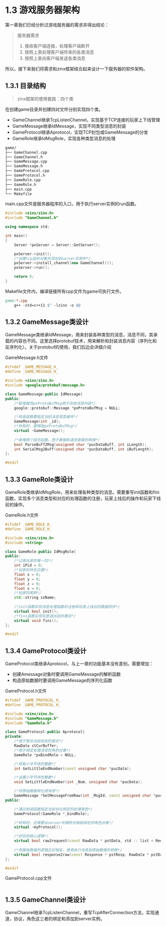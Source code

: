 # 1.3 游戏服务器架构

第一章我们已经分析过游戏服务器的需求并得出结论：

> 服务器需求  
> 1. 接收客户端连接，处理客户端断开  
> 2. 按照上表处理客户端传来的各类消息  
> 3. 按照上表向客户端发送各类消息

所以，接下来我们将需求和zinx框架结合起来设计一下服务器的软件架构。 

## 1.3.1 目录结构

> zinx框架的使用套路：四个类

在创建game目录并创建四对文件分别实现四个类。

+ GameChannel继承TcpListenChannel，实现基于TCP连接的玩家上下线管理
+ GameMessage继承IdMessage，实现不同类型消息的封装
+ GameProtocol继承Aprotocol，实现TCP封包或GameMessage的分发
+ GameRole继承IdMsgRole，实现各种类型消息的处理

```bash
game/
├── GameChannel.cpp
├── GameChannel.h
├── GameMessage.cpp
├── GameMessage.h
├── GameProtocol.cpp
├── GameProtocol.h
├── GameRole.cpp
├── GameRole.h
├── main.cpp
└── Makefile
```

main.cpp文件是服务器程序的入口，用于执行server实例的run函数。

```cpp
#include <zinx/zinx.h>
#include "GameChannel.h"

using namespace std;

int main()
{
    Server *pxServer = Server::GetServer();

    pxServer->init();
    /*创建tcp监听对象并添加到server实例中*/
    pxServer->install_channel(new GameChannel());
    pxServer->run();

    return 0;
}
```

Makefile文件内，编译链接所有cpp文件为game可执行文件。

```Makefile
game:*.cpp
	g++ -std=c++11 $^ -lzinx -o $@
```

## 1.3.2 GameMessage类设计

GameMessage类继承IdMessage，用来封装各种类型的消息，消息不同，其承载的内容也不同。这里选择protobuf技术，用来解析和封装消息内容（序列化和反序列化）。关于protobuf的使用，我们后边会详细介绍

GameMessage.h文件

```cpp
#ifndef _GAME_MESSAGE_H_
#define _GAME_MESSAGE_H_

#include <zinx/zinx.h>
#include <google/protobuf/message.h>

class GameMessage:public IdMessage{
public:
    /*新增属性pxProtoBufMsg用于存放消息内容*/
    google::protobuf::Message *pxProtoBufMsg = NULL;

    /*构造函数要指定当前消息类型编号*/
    GameMessage(int _id);
    /*析构时，要释放pxProtoBufMsg*/
    virtual ~GameMessage();
    
    /*新增两个成员函数，用于数据和请求直接的转换*/
    bool ParseBuff2Msg(unsigned char *pucDataBuff, int iLength);
    int SerialMsg2Buff(unsigned char *pucDataBuff, int iBufLength);
};

#endif
```

## 1.3.3 GameRole类设计

GameRole类继承IdMsgRole，用来处理各种类型的消息。需要重写init函数和fini函数，实现多个消息类型和对应的处理函数的注册，玩家上线后的操作和玩家下线前的操作。

GameRole.h文件

```cpp
#ifndef _GAME_ROLE_H_
#define _GAME_ROLE_H_

#include <zinx/zinx.h>
#include <string>

class GameRole:public IdMsgRole{
public:
    /*记录玩家的唯一ID*/
    int iPid = 0;
    /*玩家的所在位置*/
    float x = 0;
    float y = 0;
    float z = 0;
    float v = 0;
    /*玩家的昵称*/
    std::string szName;
    
    /*init函数实现消息处理函数的注册和玩家上线后的数据同步*/
    virtual bool init();
    /*fini函数实现玩家退出前的善后*/
    virtual void fini();
};

#endif
```

## 1.3.4 GameProtocol类设计

GameProtocol类继承Aprotocol，与上一章的功能基本没有差别。需要增加：

+ 创建Amessage对象时要调用GameMessage的解析函数
+ 构造原始数据时要调用GameMessage的序列化函数

GameProtocol.h文件

```cpp
#ifndef _GAME_PROTOCOL_H_
#define _GAME_PROTOCOL_H_

#include <zinx/zinx.h>
#include "GameMessage.h"
#include "GameRole.h"

class GameProtocol:public Aprotocol{
private:
    /*用于暂存当前收到的报文*/
    RawData stCurBuffer;
    /*用于绑定处理消息的角色对象*/
    GameRole *pxBindRole = NULL;

    /*获取小字节序的整数*/
    int GetLittleEndNumber(const unsigned char *pucData);

    /*设置小字节序的整数*/
    void SetLittleEndNumber(int _Num, unsigned char *pucData);

    /*将原始数据转化成消息*/
    GameMessage *GetMessageFromRaw(int _MsgId, const unsigned char *pucParseBegin, int iLengthLast);
public:

    /*通过构造函数指定当前协议绑定的处理角色*/
    GameProtocol(GameRole *_bindRole);

    /*析构时，还需要从server中摘除并销毁绑定的角色对象*/
    virtual ~myProtocol();

    /*封包的核心逻辑*/
    virtual bool raw2request(const RawData * pstData, std :: list < Request * > & _ReqList);
    
    /*和接收数据的逻辑正好相反，用来执行消息到原始数据的转换*/
    virtual bool response2raw(const Response * pstResp, RawData * pstData);
};

#endif
```

GameProtocol.cpp文件

```cpp

```

## 1.3.5 GameChannel类设计

GameChannel继承TcpListenChannel，重写TcpAfterConnection方法，实现通道，协议，角色这三者的绑定和添加到server实例。



